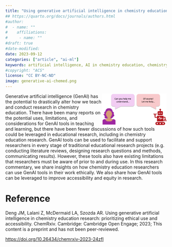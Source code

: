 ```yaml
---
title: "Using generative artificial intelligence in chemistry education research: prioritizing ethical use and accessibility"
## https://quarto.org/docs/journals/authors.html
#author:
#  - name: ""
#    affiliations:
#     - name: ""
#draft: true
#date-modified:
date: 2023-09-12
categories: ["article", "ai-ml"]
keywords: artificial intelligence, AI in chemistry education, chemistry education research, ethics, technology, accessibility
#copyright: "ACS"
license: "CC BY-NC-ND"
image: generative-ai-chemed.png
---
```

<img src="generative-ai-chemed.png" width="40%" align="right"/>

Generative artificial intelligence (GenAI) has the potential to drastically alter how we teach and conduct research in chemistry education. There have been many reports on the potential uses, limitations, and considerations for GenAI tools in teaching and learning, but there have been fewer discussions of how such tools could be leveraged in educational research, including in chemistry education research. GenAI tools can be used to facilitate and support researchers in every stage of traditional educational research projects (e.g. conducting literature reviews, designing research questions and methods, communicating results). However, these tools also have existing limitations that researchers must be aware of prior to and during use. In this research commentary, we share insights on how chemistry education researchers can use GenAI tools in their work ethically. We also share how GenAI tools can be leveraged to improve accessibility and equity in research.


# Reference

Deng JM, Lalani Z, McDermaid LA, Szozda AR. Using generative artificial intelligence in chemistry education research: prioritizing ethical use and accessibility. ChemRxiv. Cambridge: Cambridge Open Engage; 2023; This content is a preprint and has not been peer-reviewed.

<https://doi.org/10.26434/chemrxiv-2023-24zfl>

<span hidden>KEYWORDS:Generative AI, Education, ChatGPT, Use of AI, AI Integration, Tools, Technology, Chemistry Education Research
</span>


